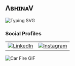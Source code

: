 ##   ΛʙʜɪɴᴀV



![Typing SVG](https://readme-typing-svg.herokuapp.com?font=Fira+Code&pause=200&color=F7BE28&width=435&lines=So+close;Yet+so+far)

### Social Profiles  
<table>
  <tr>
    <td>
      <a href="https://www.linkedin.com/in/abhinav-krishna-c-s-820717291">
        <img src="https://img.shields.io/badge/LinkedIn-0A66C2?style=for-the-badge&logo=linkedin&logoColor=white" alt="LinkedIn">
      </a>
    </td>
    <td>
      <a href="https://www.instagram.com/_pikachu_achu_">
        <img src="https://img.shields.io/badge/Instagram-E4405F?style=for-the-badge&logo=instagram&logoColor=white" alt="Instagram">
      </a>
    </td>
  </tr>
</table>
  
![Car Fire GIF](https://media.giphy.com/media/3Z11u3szKTL2zY5y5u/giphy.gif)


